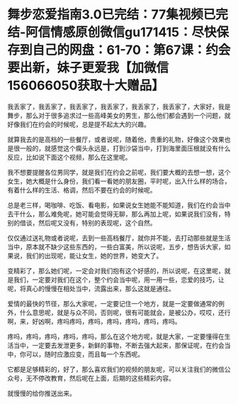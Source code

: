 # 舞步恋爱指南3.0已完结：77集视频已完结-阿信情感原创微信gu171415：尽快保存到自己的网盘：61-70：第67课：约会要出新，妹子更爱我【加微信156066050获取十大赠品】

我丢家了，我丢家了，我丢家了，我丢家了，我丢家了，我丢家了，大家好，我是舞步，那么对于很多追求过一些高峰美女的男生，那么他们都会遇到一个问题，就好像我们在约会的时候呢，总是提不起太大的兴趣。

就算我去的是高档的一些餐厅，或者说呢，随着他，贵重的礼物，好像这个效果也是很一般的，就感觉这个瘸头永远是，打到沙袋当中，打到海里面压根就没有什么反应，比如说下面这个视频，那么在这里呢。

我不想要提醒各位男同学，就是我们在约会之前呢，我们要大概的去想一想，这个女生，她大概是什么身份，我们看一看她的朋友圈，平时呢，出入什么样的场合，有着什么样的生活、格调，然后不要在约会的时候呢。

总是老三样，喝咖啡、吃饭、看电影，如果说女生她能不能知道，我们在约会当中去干什么，那么难免呢，她可能会觉得无聊，那么再加上呢，如果说我们没有，特别的借谈，然后呢又没有，特别的表现呢，这个自然。

仅仅通过送礼物或者说呢，去到一些高档餐厅，就你并不能，去打动那些就是生活当中，原本就不缺少这些东西的，一些白富美，所以说呢，五步，想告诉大家，如果说，我们的出现呢，能让女生，她的世界，她变大了。

变精彩了，那么她们呢，一定会对我们抱有这个好感的，所以说呢，在这里呢，就是我们，一定要对我们在这个，整个约会当中呢，用一用一些，恋爱的技巧，让呢，将真心的慢慢在相处当中，流露出来，那么这就是通往。

爱情的最快的节径，那么大家呢，一定要记住一个地方，就是一定要做通常的例外，什么意思呢，就是与众不同，否则呢，很有可能就会，是被公办，哎哎，还行啊，来，好凶啊，疼吗疼吗，疼吗，疼吗，疼吗，疼吗，疼吗。

疼吗，疼吗，疼吗，疼吗，疼吗，那么在这个地方呢，就是大家，一定要懂得在生活当中，一定要去发泄更多，新鲜的事物，不断去强大起来，那保证呢，在约会当中，你可以，随时应激应变，而且每一个东西呢。

它都是足够精彩的，好了，那么喜欢我们的视频的朋友呢，可以关注我们的微信公众号，无不停改教育，然后呢在上面，后期的这些精彩内容。

就慢慢的给你推送出来。